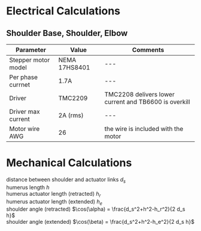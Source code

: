 # Electrical Calculations

## Shoulder Base, Shoulder, Elbow
|Parameter|Value| Comments|
|---|---|---|
|Stepper motor model | NEMA 17HS8401 |---|
|Per phase currnet | 1.7A |---|
|Driver| TMC2209|TMC2208 delivers lower current and TB6600 is overkill|
|Driver max current| 2A (rms)| ---|
|Motor wire AWG|26|the wire is included with the motor|

# Mechanical Calculations
distance between shoulder and actuator links $d_s$  
humerus length $h$  
humerus actuator length (retracted) $h_r$  
humerus actuator length (extended) $h_e$  
shoulder angle (retracted) $\cos(\alpha) = \frac{d_s^2+h^2-h_r^2}{2 d_s h}$  
shoulder angle (extended) $\cos(\beta) = \frac{d_s^2+h^2-h_e^2}{2 d_s h}$  
